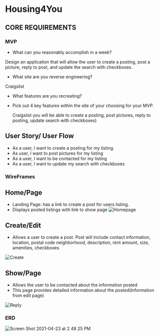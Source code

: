 # Housing4You

## CORE REQUIREMENTS

### MVP
- What can you reasonably accomplish in a week?

Design an application that will allow the user to create a posting, post a picture, reply to post, and update the search with checkboxes. 

 - What site are you reverse engineering?

Craigslist 
- What features are you recreating?
- Pick out 4 key features within the site of your choosing for your MVP. 
    
    Craigslist you will be able to create a posting, post pictures, reply to posting, update search with checkboxes)

## User Story/ User Flow
- As a user, I want to create a posting for my listing.
- As user, I want to post pictures for my listing 
- As a user, I want to be contacted for my listing 
- As a user, I want to update my search with checkboxes 

### WireFrames 

## Home/Page
- Landing Page: has a link to create a post for users listing.
- Displays posted listings with link to show page 
![Homepage](https://media.git.generalassemb.ly/user/35030/files/4eb1bd00-a442-11eb-971d-15b4faae90e8)

## Create/Edit 
- Allows a user to create a post. Post will include contact information, location, postal code neighborhood, description, rent amount, size, amenities, checkboxes

![Create](https://media.git.generalassemb.ly/user/35030/files/8e78a480-a442-11eb-8cc0-e2b38d4685b7)

## Show/Page 
- Allows the user to be contacted about the information posted
- This page provides detailed information about the posted(Information from edit page) 

![Reply](https://media.git.generalassemb.ly/user/35030/files/b10abd80-a442-11eb-94cc-4aa157c1a865)

### ERD 
![Screen Shot 2021-04-23 at 2 48 25 PM](https://media.git.generalassemb.ly/user/35030/files/13fc5480-a443-11eb-888f-5545ac8bb3f6)
